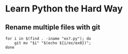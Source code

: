 # Learn Python the Hard Way

## Rename multiple files with git
```
for i in $(find . -iname "ex?.py"); do
    git mv "$i" "$(echo ${i/ex/ex0})";
done
```

